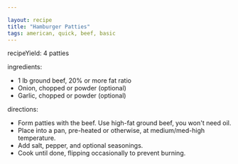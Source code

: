 ```yaml
---

layout: recipe
title: "Hamburger Patties"
tags: american, quick, beef, basic
---
```


recipeYield: 4 patties

ingredients:
-	1 lb ground beef, 20% or more fat ratio
-	Onion, chopped or powder (optional)
-	Garlic, chopped or powder (optional)

directions:
-	Form patties with the beef.  Use high-fat ground beef, you won't need oil.
-	Place into a pan, pre-heated or otherwise, at medium/med-high temperature.
-  Add salt, pepper, and optional seasonings.
-	Cook until done, flipping occasionally to prevent burning.
